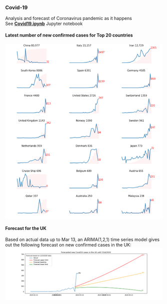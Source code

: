 ### Covid-19
Analysis and forecast of Coronavirus pandemic as it happens<br>
See <b><a href="https://nbviewer.jupyter.org/github/khairulomar/Covid-19/blob/master/Covid19.ipynb?flush_cache=true">Covid19.ipynb</a></b> Jupyter notebook
<P>
  
#### Latest number of new confirmed cases for Top 20 countries
  
<p>
<img src="https://github.com/khairulomar/Covid-19/blob/master/top20.png?raw=true">
<p>
  
#### Forecast for the UK
Based on actual data up to Mar 13, an ARIMA(1,2,1) time series model gives out the following forecast on new confirmed cases in the UK:
<img src="https://github.com/khairulomar/Covid-19/blob/master/forecast_uk.png?raw=true"> 

